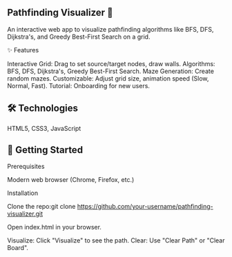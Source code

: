 ## Pathfinding Visualizer 🚀
An interactive web app to visualize pathfinding algorithms like BFS, DFS, Dijkstra's, and Greedy Best-First Search on a grid.

✨ Features

Interactive Grid: Drag to set source/target nodes, draw walls.
Algorithms: BFS, DFS, Dijkstra's, Greedy Best-First Search.
Maze Generation: Create random mazes.
Customizable: Adjust grid size, animation speed (Slow, Normal, Fast).
Tutorial: Onboarding for new users.


## 🛠️ Technologies

HTML5, CSS3, JavaScript

## 🚀 Getting Started

Prerequisites

Modern web browser (Chrome, Firefox, etc.)

Installation

Clone the repo:git clone https://github.com/your-username/pathfinding-visualizer.git

Open index.html in your browser.

Visualize: Click "Visualize" to see the path.
Clear: Use "Clear Path" or "Clear Board".
